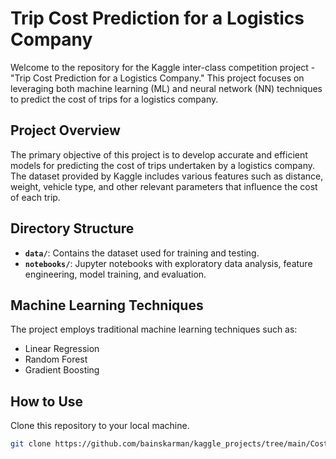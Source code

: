 # Trip Cost Prediction for a Logistics Company

Welcome to the repository for the Kaggle inter-class competition project - "Trip Cost Prediction for a Logistics Company." This project focuses on leveraging both machine learning (ML) and neural network (NN) techniques to predict the cost of trips for a logistics company.

## Project Overview

The primary objective of this project is to develop accurate and efficient models for predicting the cost of trips undertaken by a logistics company. The dataset provided by Kaggle includes various features such as distance, weight, vehicle type, and other relevant parameters that influence the cost of each trip.

## Directory Structure

- **`data/`**: Contains the dataset used for training and testing.
- **`notebooks/`**: Jupyter notebooks with exploratory data analysis, feature engineering, model training, and evaluation.

## Machine Learning Techniques

The project employs traditional machine learning techniques such as:
- Linear Regression
- Random Forest
- Gradient Boosting

## How to Use

Clone this repository to your local machine.
   ```bash
   git clone https://github.com/bainskarman/kaggle_projects/tree/main/Cost%20Prediction%20for%20Logistic%20Company
